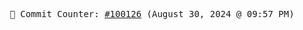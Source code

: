 <p align="center">
    <samp>
        📮 Commit Counter: <a href="https://github.com/Javascript-void0/Javascript-void0/commits/main">#100126</a> (August 30, 2024 @ 09:57 PM)
    </samp>
</p>